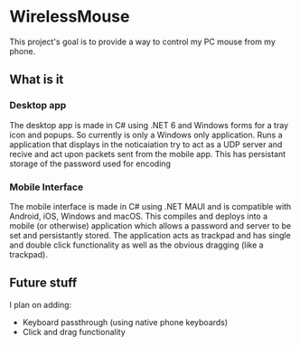 # WirelessMouse

This project's goal is to provide a way to control my PC mouse from my phone.

## What is it

### Desktop app
The desktop app is made in C# using .NET 6 and Windows forms for a tray icon and popups. So currently is only a Windows only application.
Runs a application that displays in the noticaiation try to act as a UDP server and recive and act upon packets sent from the mobile app. This has persistant storage of the password used for encoding

### Mobile Interface
The mobile interface is made in C# using .NET MAUI and is compatible with Android, iOS, Windows and macOS.
This compiles and deploys into a mobile (or otherwise) application which allows a password and server to be set and persistantly stored.
The application acts as trackpad and has single and double click functionality as well as the obvious dragging (like a trackpad).

## Future stuff
I plan on adding:
- Keyboard passthrough (using native phone keyboards)
- Click and drag functionality
